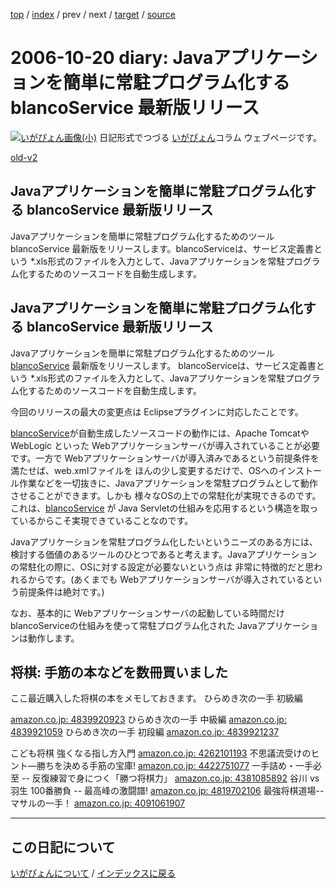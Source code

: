 [top](https://igapyon.github.io/diary/) 
 / [index](https://igapyon.github.io/diary/2006/index.html) 
 / prev 
 / next 
 / [target](https://igapyon.github.io/diary/2006/ig061020.html) 
 / [source](https://github.com/igapyon/diary/blob/gh-pages/2006/ig061020.html.src.md) 

2006-10-20 diary: Javaアプリケーションを簡単に常駐プログラム化する blancoService 最新版リリース
=====================================================================================================
[![いがぴょん画像(小)](https://igapyon.github.io/diary/images/iga200306s.jpg "いがぴょん")](https://igapyon.github.io/diary/memo/memoigapyon.html) 日記形式でつづる [いがぴょん](https://igapyon.github.io/diary/memo/memoigapyon.html)コラム ウェブページです。

[old-v2](ig061020-orig.html)

## Javaアプリケーションを簡単に常駐プログラム化する blancoService 最新版リリース

Javaアプリケーションを簡単に常駐プログラム化するためのツール blancoService 最新版をリリースします。blancoServiceは、サービス定義書という *.xls形式のファイルを入力として、Javaアプリケーションを常駐プログラム化するためのソースコードを自動生成します。






## Javaアプリケーションを簡単に常駐プログラム化する blancoService 最新版リリース


Javaアプリケーションを簡単に常駐プログラム化するためのツール [blancoService](http://www.igapyon.jp/blanco/blancoservice.html) 最新版をリリースします。
blancoServiceは、サービス定義書という *.xls形式のファイルを入力として、Javaアプリケーションを常駐プログラム化するためのソースコードを自動生成します。

今回のリリースの最大の変更点は Eclipseプラグインに対応したことです。

[blancoService](http://www.igapyon.jp/blanco/blancoservice.html)が自動生成したソースコードの動作には、Apache Tomcatや WebLogic
といった Webアプリケーションサーバが導入されていることが必要です。一方で Webアプリケーションサーバが導入済みであるという前提条件を満たせば、web.xmlファイルを
ほんの少し変更するだけで、OSへのインストール作業などを一切抜きに、Javaアプリケーションを常駐プログラムとして動作させることができます。しかも
様々なOSの上での常駐化が実現できるのです。これは、[blancoService](http://www.igapyon.jp/blanco/blancoservice.html) が Java Servletの仕組みを応用するという構造を取っているからこそ実現できていることなのです。

Javaアプリケーションを常駐プログラム化したいというニーズのある方には、検討する価値のあるツールのひとつであると考えます。Javaアプリケーションの常駐化の際に、OSに対する設定が必要ないという点は
非常に特徴的だと思われるからです。(あくまでも Webアプリケーションサーバが導入されているという前提条件は絶対です。)

なお、基本的に Webアプリケーションサーバの起動している時間だけ blancoServiceの仕組みを使って常駐プログラム化された Javaアプリケーションは動作します。

## 将棋: 手筋の本などを数冊買いました


ここ最近購入した将棋の本をメモしておきます。
ひらめき次の一手 初級編
  


[amazon.co.jp: 4839920923](http://www.amazon.co.jp/exec/obidos/ASIN/4839920923/igapyondiary-22)
  ひらめき次の一手 中級編
  [amazon.co.jp: 4839921059](http://www.amazon.co.jp/exec/obidos/ASIN/4839921059/igapyondiary-22)
  ひらめき次の一手 初段編
  [amazon.co.jp: 4839921237](http://www.amazon.co.jp/exec/obidos/ASIN/4839921237/igapyondiary-22)

こども将棋 強くなる指し方入門
  [amazon.co.jp: 4262101193](http://www.amazon.co.jp/exec/obidos/ASIN/4262101193/igapyondiary-22)
  不思議流受けのヒント―勝ちを決める手筋の宝庫!
  [amazon.co.jp: 4422751077](http://www.amazon.co.jp/exec/obidos/ASIN/4422751077/igapyondiary-22)
  一手詰め・一手必至 -- 反復練習で身につく「勝つ将棋力」
  [amazon.co.jp: 4381085892](http://www.amazon.co.jp/exec/obidos/ASIN/4381085892/igapyondiary-22)
  谷川 vs 羽生 100番勝負 -- 最高峰の激闘譜!
  [amazon.co.jp: 4819702106](http://www.amazon.co.jp/exec/obidos/ASIN/4819702106/igapyondiary-22)
  最強将棋道場--マサルの一手！
  [amazon.co.jp: 4091061907](http://www.amazon.co.jp/exec/obidos/ASIN/4091061907/igapyondiary-22)


----------------------------------------------------------------------------------------------------

## この日記について
[いがぴょんについて](https://igapyon.github.io/diary/memo/memoigapyon.html) / [インデックスに戻る](https://igapyon.github.io/diary/idxall.html)
